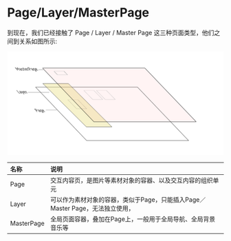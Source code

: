 # Page/Layer/MasterPage

到现在，我们已经接触了 Page / Layer / Master Page 这三种页面类型，他们之间到关系如图所示:

![](../images/lesson-3/page-structure.png)

|名称|说明|
|:---|:---|
|Page|交互内容页，是图片等素材对象的容器、以及交互内容的组织单元|
|Layer|可以作为素材对象的容器，类似于Page，只能插入Page／Master Page，无法独立使用，|
|MasterPage|全局页面容器，叠加在Page上，一般用于全局导航、全局背景音乐等|
